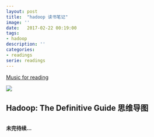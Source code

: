 ```yaml
---
layout: post
title:  "hadoop 读书笔记"
image: ''
date:   2017-02-22 00:19:00
tags:
- hadoop
description: ''
categories:
- readings
serie: readings
---
```



<p class="music-read"><a href="https://y.qq.com/portal/song/5237810_num.html?ADTAG=h5_playsong&no_redirect=1">Music for reading</a></p>

<img src="/land-ml/assets/img/hadoop/hadoop.jpeg">

## Hadoop: The Definitive Guide 思维导图

<figure class="foto-legenda">
    <img src="/land-ml/assets/img/hadoop/mm_hadoop_the_definitive_guide.png" alt="">
</figure>

**未完待续...**
